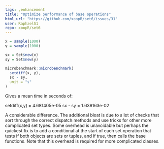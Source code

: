 ```yaml
---
tags: ,enhancement
title: "Optimize performance of base operations"
html_url: "https://github.com/xoopR/set6/issues/31"
user: RaphaelS1
repo: xoopR/set6
---
```


```R
x = sample(1000)
y = sample(1000)

sx = Set$new(x)
sy = Set$new(y)

microbenchmark::microbenchmark(
  setdiff(x, y),
  sx - sy,
  unit = "s"
)

```

Gives a mean time in seconds of:

setdiff(x,y) =  4.681405e-05
sx - sy = 1.639163e-02

A considerable difference. The additional bloat is due to a lot of checks that sort through the correct dispatch methods and use tricks for other more complicated set types. Some overhead is unavoidable but perhaps the quickest fix is to add a conditional at the start of each set operation that tests if both objects are sets or tuples, and if true, then calls the base functions. Note that this overhead is required for more complicated classes.